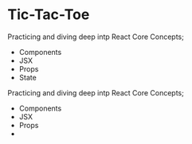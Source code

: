 # Tic-Tac-Toe

Practicing and diving deep intp React Core Concepts; 
- Components
- JSX
- Props
- State

Practicing and diving deep intp React Core Concepts; 
- Components
- JSX
- Props
- 






